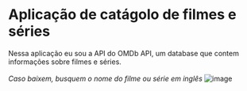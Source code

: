 # Aplicação de catágolo de filmes e séries

Nessa aplicação eu sou a API do OMDb API, um database que contem informações sobre filmes e séries.<br><br>
*Caso baixem, busquem o nome do filme ou série em inglês*
![image](https://user-images.githubusercontent.com/107628771/223610595-cec3a878-3a0c-4e1f-873b-e702682fcd67.png)
